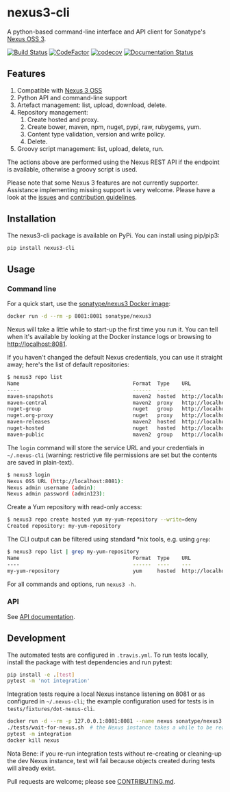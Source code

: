 # nexus3-cli
A python-based command-line interface and API client for Sonatype's [Nexus 
OSS 3](https://www.sonatype.com/download-oss-sonatype).

[![Build Status](https://travis-ci.org/thiagofigueiro/nexus3-cli.svg?branch=master)](https://travis-ci.org/thiagofigueiro/nexus3-cli)
[![CodeFactor](https://www.codefactor.io/repository/github/thiagofigueiro/nexus3-cli/badge)](https://www.codefactor.io/repository/github/thiagofigueiro/nexus3-cli)
[![codecov](https://codecov.io/gh/thiagofigueiro/nexus3-cli/branch/master/graph/badge.svg)](https://codecov.io/gh/thiagofigueiro/nexus3-cli)
[![Documentation Status](https://readthedocs.org/projects/nexus3-cli/badge/?version=latest)](https://nexus3-cli.readthedocs.io/en/latest/?badge=latest)

## Features

1. Compatible with [Nexus 3 OSS](https://www.sonatype.com/download-oss-sonatype)
1. Python API and command-line support
1. Artefact management: list, upload, download, delete. 
1. Repository management:
   1. Create hosted and proxy.
   1. Create bower, maven, npm, nuget, pypi, raw, rubygems, yum.
   1. Content type validation, version and write policy.
   1. Delete.
1. Groovy script management: list, upload, delete, run.

The actions above are performed using the Nexus REST API if the endpoint is 
available, otherwise a groovy script is used. 

Please note that some Nexus 3 features are not currently supporter. Assistance 
implementing missing support is very welcome. Please have a look at the 
[issues](https://github.com/thiagofigueiro/nexus3-cli/issues?q=is%3Aissue+is%3Aopen+label%3Aenhancement)
and [contribution guidelines](https://github.com/thiagofigueiro/nexus3-cli/blob/develop/CONTRIBUTING.md).

## Installation

The nexus3-cli package is available on PyPi. You can install using pip/pip3:

```bash
pip install nexus3-cli
```

## Usage

### Command line


For a quick start, use the [sonatype/nexus3 Docker image](https://hub.docker.com/r/sonatype/nexus3/):


```bash
docker run -d --rm -p 8081:8081 sonatype/nexus3
```

Nexus will take a little while to start-up the first time you run it. You can
tell when it's available by looking at the Docker instance logs or browsing to
[http://localhost:8081](http://admin:admin123@localhost:8081).

If you haven't changed the default Nexus credentials, you can use it straight 
away; here's the list of default repositories:

```bash
$ nexus3 repo list
Name                                     Format  Type    URL
----                                     ------  ----    ---
maven-snapshots                          maven2  hosted  http://localhost:8081/repository/maven-snapshots
maven-central                            maven2  proxy   http://localhost:8081/repository/maven-central
nuget-group                              nuget   group   http://localhost:8081/repository/nuget-group
nuget.org-proxy                          nuget   proxy   http://localhost:8081/repository/nuget.org-proxy
maven-releases                           maven2  hosted  http://localhost:8081/repository/maven-releases
nuget-hosted                             nuget   hosted  http://localhost:8081/repository/nuget-hosted
maven-public                             maven2  group   http://localhost:8081/repository/maven-public
```

The `login` command will store the service URL and your credentials in 
`~/.nexus-cli` (warning: restrictive file permissions are set but the contents
are saved in plain-text).

```bash
$ nexus3 login
Nexus OSS URL (http://localhost:8081):
Nexus admin username (admin):
Nexus admin password (admin123):
```

Create a Yum repository with read-only access:
```bash
$ nexus3 repo create hosted yum my-yum-repository --write=deny
Created repository: my-yum-repository
```

The CLI output can be filtered using standard *nix tools, e.g. using `grep`:
```bash
$ nexus3 repo list | grep my-yum-repository
Name                                     Format  Type    URL
----                                     ------  ----    ---
my-yum-repository                        yum     hosted  http://localhost:8081/repository/my-yum-repository
```

For all commands and options, run `nexus3 -h`.

### API

See [API documentation](https://nexus3-cli.readthedocs.io/en/latest/api.html).

## Development

The automated tests are configured in `.travis.yml`. To run tests locally,
install the package with test dependencies and run pytest:

```bash
pip install -e .[test]
pytest -m 'not integration'
```

Integration tests require a local Nexus instance listening on 8081 or as
configured in `~/.nexus-cli`; the example configuration used for tests is in
`tests/fixtures/dot-nexus-cli`.

```bash
docker run -d --rm -p 127.0.0.1:8081:8081 --name nexus sonatype/nexus3
./tests/wait-for-nexus.sh  # the Nexus instance takes a while to be ready
pytest -m integration
docker kill nexus
```

Nota Bene: if you re-run integration tests without re-creating or cleaning-up the 
dev Nexus instance, test will fail because objects created during tests will 
already exist. 

Pull requests are welcome; please see [CONTRIBUTING.md](CONTRIBUTING.md).
